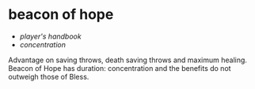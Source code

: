# beacon of hope

- *player's handbook*
- *concentration*

Advantage on saving throws, death saving throws and maximum healing. Beacon of Hope has duration: concentration and the benefits do not outweigh those of Bless.
